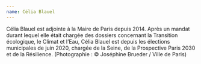 ```yaml
---
name: Célia Blauel
---
```

Célia Blauel est adjointe à la Maire de Paris depuis 2014. Après un mandat durant lequel elle était chargée des dossiers concernant la Transition écologique, le Climat et l’Eau, Célia Blauel est depuis les élections municipales de juin 2020, chargée de la Seine, de la Prospective Paris 2030 et de la Résilience. (Photographie : © Joséphine Brueder / Ville de Paris)